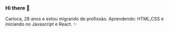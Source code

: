 ### Hi there 👋
Carioca, 28 anos e estou migrando de profissão.
Aprendendo: HTML,CSS e iniciando no Javascript e React. :sparkles:


